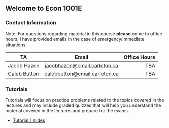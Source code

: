 ## Welcome to Econ 1001E

### Contact Information  
Note: For questions regarding material in this course **please** come to office hours. I have provided emails in the case of emergency/immediate situations.

| TA       | Email        | Office Hours  |
| ------------- |:-------------:| -----:|
| Jacob Hazen     | jacobhazen@cmail.carleton.ca | TBA |
| Caleb Button    | calebbutton@cmail.carleton.ca     |   TBA |

### Tutorials  
Tutorials will focus on practice problems related to the topics covered in the lectures and may include
graded quizzes that will help you understand the material covered in the lectures and prepare for the
exams.  

- [Tutorial 1 slides](https://github.com/JacobHazen1/ECON1001E/blob/main/files/Tutorial1.odp?raw=true)


